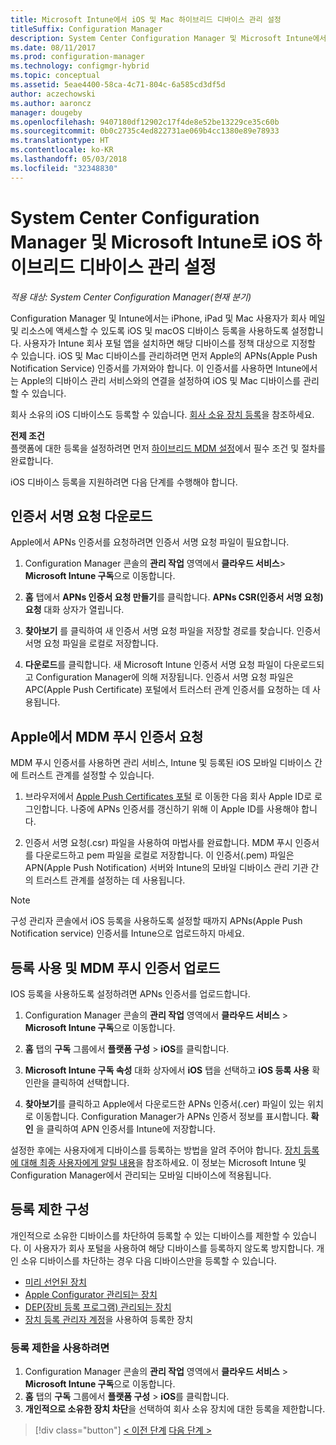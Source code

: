 ```yaml
---
title: Microsoft Intune에서 iOS 및 Mac 하이브리드 디바이스 관리 설정
titleSuffix: Configuration Manager
description: System Center Configuration Manager 및 Microsoft Intune에서 iOS 디바이스 관리 설정
ms.date: 08/11/2017
ms.prod: configuration-manager
ms.technology: configmgr-hybrid
ms.topic: conceptual
ms.assetid: 5eae4400-58ca-4c71-804c-6a585cd3df5d
author: aczechowski
ms.author: aaroncz
manager: dougeby
ms.openlocfilehash: 9407180df12902c17f4de8e52be13229ce35c60b
ms.sourcegitcommit: 0b0c2735c4ed822731ae069b4cc1380e89e78933
ms.translationtype: HT
ms.contentlocale: ko-KR
ms.lasthandoff: 05/03/2018
ms.locfileid: "32348830"
---
```

# <a name="set-up-ios-hybrid-device-management-with-system-center-configuration-manager-and-microsoft-intune"></a>System Center Configuration Manager 및 Microsoft Intune로 iOS 하이브리드 디바이스 관리 설정

*적용 대상: System Center Configuration Manager(현재 분기)*

Configuration Manager 및 Intune에서는 iPhone, iPad 및 Mac 사용자가 회사 메일 및 리소스에 액세스할 수 있도록 iOS 및 macOS 디바이스 등록을 사용하도록 설정합니다. 사용자가 Intune 회사 포털 앱을 설치하면 해당 디바이스를 정책 대상으로 지정할 수 있습니다. iOS 및 Mac 디바이스를 관리하려면 먼저 Apple의 APNs(Apple Push Notification Service) 인증서를 가져와야 합니다. 이 인증서를 사용하면 Intune에서는 Apple의 디바이스 관리 서비스와의 연결을 설정하여 iOS 및 Mac 디바이스를 관리할 수 있습니다.  

 회사 소유의 iOS 디바이스도 등록할 수 있습니다.  [회사 소유 장치 등록](enroll-company-owned-devices.md)을 참조하세요.  

**전제 조건**<br>
플랫폼에 대한 등록을 설정하려면 먼저 [하이브리드 MDM 설정](setup-hybrid-mdm.md)에서 필수 조건 및 절차를 완료합니다.

iOS 디바이스 등록을 지원하려면 다음 단계를 수행해야 합니다.  

## <a name="download-a-certificate-signing-request"></a>인증서 서명 요청 다운로드
Apple에서 APNs 인증서를 요청하려면 인증서 서명 요청 파일이 필요합니다.  

1.  Configuration Manager 콘솔의 **관리 작업** 영역에서 **클라우드 서비스**> **Microsoft Intune 구독**으로 이동합니다.  

2.  **홈** 탭에서 **APNs 인증서 요청 만들기**를 클릭합니다. **APNs CSR(인증서 서명 요청) 요청** 대화 상자가 열립니다.  

3.  **찾아보기** 를 클릭하여 새 인증서 서명 요청 파일을 저장할 경로를 찾습니다. 인증서 서명 요청 파일을 로컬로 저장합니다.  

4.  **다운로드**를 클릭합니다. 새 Microsoft Intune 인증서 서명 요청 파일이 다운로드되고 Configuration Manager에 의해 저장됩니다. 인증서 서명 요청 파일은 APC(Apple Push Certificate) 포털에서 트러스터 관계 인증서를 요청하는 데 사용됩니다.  

## <a name="request-an-mdm-push-certificate-from-apple"></a>Apple에서 MDM 푸시 인증서 요청
MDM 푸시 인증서를 사용하면 관리 서비스, Intune 및 등록된 iOS 모바일 디바이스 간에 트러스트 관계를 설정할 수 있습니다.  

1.  브라우저에서 [Apple Push Certificates 포털](http://go.microsoft.com/fwlink/?LinkId=269844) 로 이동한 다음 회사 Apple ID로 로그인합니다. 나중에 APNs 인증서를 갱신하기 위해 이 Apple ID를 사용해야 합니다.  

2.  인증서 서명 요청(.csr) 파일을 사용하여 마법사를 완료합니다. MDM 푸시 인증서를 다운로드하고 pem 파일을 로컬로 저장합니다. 이 인증서(.pem) 파일은 APN(Apple Push Notification) 서버와 Intune의 모바일 디바이스 관리 기관 간의 트러스트 관계를 설정하는 데 사용됩니다.  

> [!NOTE]  
>  구성 관리자 콘솔에서 iOS 등록을 사용하도록 설정할 때까지 APNs(Apple Push Notification service) 인증서를 Intune으로 업로드하지 마세요.  

## <a name="enable-enrollment-and-upload-the-mdm-push-certificate"></a>등록 사용 및 MDM 푸시 인증서 업로드
IOS 등록을 사용하도록 설정하려면 APNs 인증서를 업로드합니다.  

1.  Configuration Manager 콘솔의 **관리 작업** 영역에서 **클라우드 서비스** > **Microsoft Intune 구독**으로 이동합니다.  

2.  **홈** 탭의 **구독** 그룹에서 **플랫폼 구성** > **iOS**를 클릭합니다.  

3.  **Microsoft Intune 구독 속성** 대화 상자에서 **iOS** 탭을 선택하고 **iOS 등록 사용** 확인란을 클릭하여 선택합니다.  
4.  **찾아보기**를 클릭하고 Apple에서 다운로드한 APNs 인증서(.cer) 파일이 있는 위치로 이동합니다. Configuration Manager가 APNs 인증서 정보를 표시합니다. **확인** 을 클릭하여 APN 인증서를 Intune에 저장합니다.  

설정한 후에는 사용자에게 디바이스를 등록하는 방법을 알려 주어야 합니다. [장치 등록에 대해 최종 사용자에게 알릴 내용](https://docs.microsoft.com/intune/end-user-educate)을 참조하세요. 이 정보는 Microsoft Intune 및 Configuration Manager에서 관리되는 모바일 디바이스에 적용됩니다.

## <a name="configure-enrollment-restrictions"></a>등록 제한 구성

개인적으로 소유한 디바이스를 차단하여 등록할 수 있는 디바이스를 제한할 수 있습니다. 이 사용자가 회사 포털을 사용하여 해당 디바이스를 등록하지 않도록 방지합니다. 개인 소유 디바이스를 차단하는 경우 다음 디바이스만을 등록할 수 있습니다.
- [미리 선언된 장치](predeclare-devices-with-hardware-id.md)
- [Apple Configurator 관리되는 장치](ios-hybrid-enrollment-using-apple-configurator.md)
- [DEP(장비 등록 프로그램) 관리되는 장치](ios-device-enrollment-program-for-hybrid.md)
- [장치 등록 관리자 계정](enroll-devices-with-device-enrollment-manager.md)을 사용하여 등록한 장치

### <a name="to-enable-enrollment-restrictions"></a>등록 제한을 사용하려면
1.  Configuration Manager 콘솔의 **관리 작업** 영역에서 **클라우드 서비스** > **Microsoft Intune 구독**으로 이동합니다.
2.  **홈** 탭의 **구독** 그룹에서 **플랫폼 구성** > **iOS**를 클릭합니다.
3.  **개인적으로 소유한 장치 차단**을 선택하여 회사 소유 장치에 대한 등록을 제한합니다.

> [!div class="button"]
[< 이전 단계](create-service-connection-point.md)  [다음 단계 >](set-up-additional-management.md)
